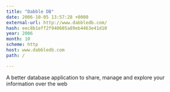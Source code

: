```yaml
---
title: "Dabble DB"
date: 2006-10-05 13:57:28 +0000
external-url: http://www.dabbledb.com/
hash: eec8b1eff2f940605a89eb4463e41d10
year: 2006
month: 10
scheme: http
host: www.dabbledb.com
path: /

---
```


A better database application to share, manage and explore your information over the web
